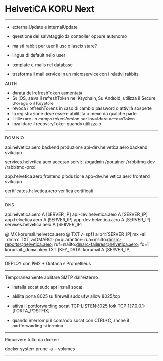 # HelvetiCA KORU Next

-------------------------------------------------------------------------------------------

- externalUpdate e internalUpdate

- questione del salvataggio da controller oppure autonomo

- ma sti rabbit per user li uso o lascio stare?

- lingua di default nello user

- template e-mails nel database

- trasforma il mail service in un microservice con i relativi rabbits

AUTH

- durata del refreshToken aumentata
- Su iOS, salva il refreshToken nel Keychain, Su Android, utilizza il Secure Storage o il Keystore
- revoca i refreshTokens in caso di cambio password o attività sospette
- la registrazione deve essere abilitata o meno da qualche parte
- Utilizzare un campo tokenVersion per invalidare accessToken
- invalidare il recoveryToken quando utilizzato

-------------------------------------------------------------------------------------------

DOMINIO

api.helvetica.aero            backend produzione
api-dev.helvetica.aero        backend sviluppo

services.helvetica.aero       accesso servizi
  /pgadmin
  /portainer
  /rabbitmq-dev
  /rabbitmq-prod

app.helvetica.aero            frontend produzione
app-dev.helvetica.aero        frontend sviluppo

certificates.helvetica.aero   verifica certificati

-------------------------------------------------------------------------------------------

DNS

api.helvetica.aero            A       [SERVER_IP]
api-dev.helvetica.aero        A       [SERVER_IP]
app.helvetica.aero            A       [SERVER_IP]
app-dev.helvetica.aero        A       [SERVER_IP]
services.helvetica.aero       A       [SERVER_IP]

@                             MX      korumail.helvetica.aero
@                             TXT     v=spf1 a ip4:[SERVER_IP] mx -all
_dmarc                        TXT     v=DMARC1; p=quarantine; rua=mailto:dmarc-reports@helvetica.aero; ruf=mailto:dmarc-failures@helvetica.aero; fo=1
korumail._domainkey           TXT     [KEY_DATA]
korumail                      A       [SERVER_IP]

-------------------------------------------------------------------------------------------

DEPLOY con PM2 + Grafana e Prometheus

-------------------------------------------------------------------------------------------

Temporaneamente abilitare SMTP dall'esterno:

- installa socat
sudo apt install socat

- abilita porta 8025 su firewall
sudo ufw allow 8025/tcp

- attiva il portforwarding
socat TCP-LISTEN:8025,fork TCP:127.0.0.1:[PORTA_POSTFIX]

- quando interrompi il comando socat con CTRL+C, anche il portforwarding si termina

-------------------------------------------------------------------------------------------

Rimuovere tutto da docker:

docker system prune -a --volumes

-------------------------------------------------------------------------------------------
